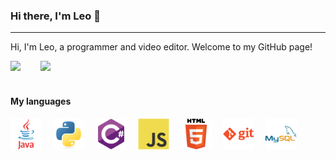 ### Hi there, I'm Leo 👋

---
Hi, I'm Leo, a programmer and video editor. Welcome to my GitHub page!

<a href="https://leohumnew.com"><img src="https://img.shields.io/static/v1?label=MY%20WEBSITE&message=CHECK%20IT%20OUT!&color=success&style=for-the-badge"></a>  
<a href="https://twitter.com/hubbit200"><img src="https://img.shields.io/twitter/follow/hubbit200?color=blue&label=follow%20me%20on%20twitter&style=for-the-badge"></a>
<br/><br/>
#### My languages
<img src="https://github.com/devicons/devicon/blob/master/icons/java/java-original-wordmark.svg" alt="Java logo" width=50 height=50/> 
<img src="https://github.com/devicons/devicon/blob/master/icons/python/python-original.svg" alt="Python logo" width=50 height=50/> 
<img src="https://github.com/devicons/devicon/blob/master/icons/csharp/csharp-original.svg" alt="C sharp logo" width=50 height=50/> 
<img src="https://github.com/devicons/devicon/blob/master/icons/javascript/javascript-original.svg" alt="Javascript logo" width=50 height=50/> 
<img src="https://github.com/devicons/devicon/blob/master/icons/html5/html5-original-wordmark.svg" alt="HTML5 logo" width=50 height=50/> 
<img src="https://github.com/devicons/devicon/blob/master/icons/git/git-plain-wordmark.svg" alt="Git logo" width=50 height=50/> 
<img src="https://github.com/devicons/devicon/blob/master/icons/mysql/mysql-original-wordmark.svg" alt="Git logo" width=50 height=50/> 
